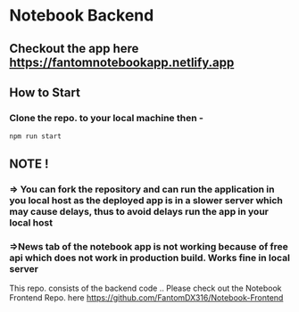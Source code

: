 # Notebook Backend

## Checkout the app here https://fantomnotebookapp.netlify.app  

## How to Start
### Clone the repo. to your local machine then - 
```npm run start```

## NOTE !  
### => You can fork the repository and can run the application in you local host as the deployed app is in a slower server which may cause delays, thus to avoid delays run the app in your local host
### =>News tab of the notebook app is not working because of free api which does not work in production build. Works fine in local server

This repo. consists of the backend code .. 
Please check out the Notebook Frontend Repo. here https://github.com/FantomDX316/Notebook-Frontend
